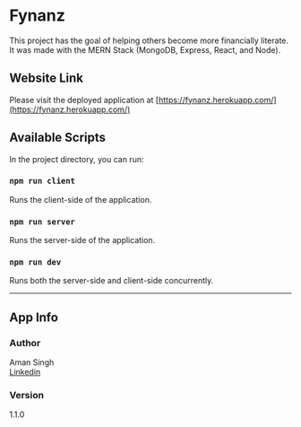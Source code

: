 # Fynanz

This project has the goal of helping others become more financially literate. It was made with the MERN Stack (MongoDB, Express, React, and Node).

## Website Link

Please visit the deployed application at [https://fynanz.herokuapp.com/](https://fynanz.herokuapp.com/)

## Available Scripts

In the project directory, you can run:

### `npm run client`

Runs the client-side of the application.<br />

### `npm run server`

Runs the server-side of the application.<br />

### `npm run dev`

Runs both the server-side and client-side concurrently.<br />

---

## App Info

### Author

Aman Singh<br />
[Linkedin](https://www.linkedin.com/in/aman-singh-turing)

### Version

1.1.0

